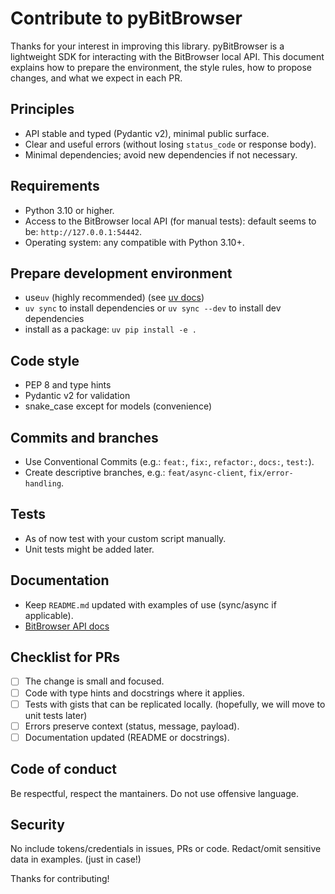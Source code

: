 # Contribute to pyBitBrowser

Thanks for your interest in improving this library. pyBitBrowser is a lightweight SDK for interacting with the BitBrowser local API. This document explains how to prepare the environment, the style rules, how to propose changes, and what we expect in each PR.

## Principles

- API stable and typed (Pydantic v2), minimal public surface.
- Clear and useful errors (without losing `status_code` or response body).
- Minimal dependencies; avoid new dependencies if not necessary.

## Requirements

- Python 3.10 or higher.
- Access to the BitBrowser local API (for manual tests): default seems to be: `http://127.0.0.1:54442`.
- Operating system: any compatible with Python 3.10+.

## Prepare development environment

- use`uv` (highly recommended) (see [uv docs](https://docs.astral.sh/uv/))
- `uv sync` to install dependencies or `uv sync --dev` to install dev dependencies
- install as a package: `uv pip install -e .`

## Code style

- PEP 8 and type hints
- Pydantic v2 for validation
- snake_case except for models (convenience)

## Commits and branches

- Use Conventional Commits (e.g.: `feat:`, `fix:`, `refactor:`, `docs:`, `test:`).
- Create descriptive branches, e.g.: `feat/async-client`, `fix/error-handling`.

## Tests

- As of now test with your custom script manually.
- Unit tests might be added later.

## Documentation

- Keep `README.md` updated with examples of use (sync/async if applicable).
- [BitBrowser API docs](https://doc.bitbrowser.net/api-docs/local-service-guide-demo-download)

## Checklist for PRs

- [ ] The change is small and focused.
- [ ] Code with type hints and docstrings where it applies.
- [ ] Tests with gists that can be replicated locally. (hopefully, we will move to unit tests later)
- [ ] Errors preserve context (status, message, payload).
- [ ] Documentation updated (README or docstrings).

## Code of conduct

Be respectful, respect the mantainers. Do not use offensive language.

## Security

No include tokens/credentials in issues, PRs or code. Redact/omit sensitive data in examples. (just in case!)

Thanks for contributing!
